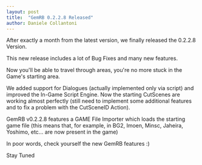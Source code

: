 ```yaml
---
layout: post
title:  "GemRB 0.2.2.8 Released"
author: Daniele Collantoni
---
```


After exactly a month from the latest version, we finally released the 0.2.2.8 Version.

This new release includes a lot of Bug Fixes and many new features.

Now you'll be able to travel through areas, you're no more stuck in the Game's starting area.

We added support for Dialogues (actually implemented only via script) and improved the In-Game Script Engine.
Now the starting CutScenes are working almost perfectly (still need to implement some additional features
and to fix a problem with the CutSceneID Action).

GemRB v0.2.2.8 features a GAME File Importer which loads the starting game file (this means that,
for example, in BG2, Imoen, Minsc, Jaheira, Yoshimo, etc... are now present in the game)

In poor words, check yourself the new GemRB features :)

Stay Tuned
